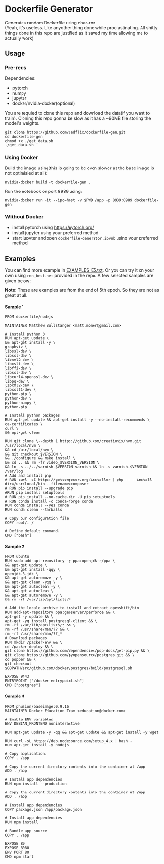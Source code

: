 # Dockerfile Generator 
Generates random Dockerfile using char-rnn.  
(Yeah, it's useless. Like anyother thing done while procrastinating. All shitty things done in this repo are justified as it saved my time allowing me to actually work) 

## Usage

### Pre-reqs

Dependencies:
- pytorch
- numpy
- jupyter
- docker/nvidia-docker(optional)

You are requied to clone this repo and download the data(if you want to train). Cloning this repo gonna be slow as it has a ~90MB file storing the model's weights.

```
git clone https://github.com/sedflix/dockerfile-gen.git
cd dockerfile-gen
chmod +x ./get_data.sh
./get_data.sh
```

### Using Docker

Build the image using(this is going to be even slower as the base image is not optimisied at all):
```
nvidia-docker build -t dockerfile-gen .
```

Run the notebook on port 8989 using:

```
nvidia-docker run -it --ipc=host -v $PWD:/app -p 8989:8989 dockerfile-gen
```

### Without Docker

- install pytorch using https://pytorch.org/
- install jupyter using your preferred method
- start jupyter and open `dockerfile-generator.ipynb` using your preferred method

 ## Examples

You can find more example in [EXAMPLES_E5.txt](https://github.com/sedflix/dockerfile-gen/blob/master/EXAMPLES_E5.txt). Or you can try it on your own using `rnn_best.net` provided in the repo. A few selected samples are given below:

**Note**: These are examples are from the end of 5th epoch. So they are not as great at all.

#### Sample 1
```
FROM dockerfile/nodejs  
  
MAINTAINER Matthew Bullstanger <matt.moner@gmail.com>  
  
# Install python 3  
RUN apt-get update \  
&& apt-get install -y \  
graphviz \  
libssl-dev \  
libssl-dev \  
libxml2-dev \  
libxslt-dev \  
libffi-dev \  
libssl-dev \  
libcurl4-openssl-dev \  
libpq-dev \  
libxml2-dev \  
libxslt1-dev \  
python-pip \  
python-dev \  
python-numpy \  
python-pip  
  
# Install python packages  
RUN apt-get update && apt-get install -y --no-install-recommends \  
ca-certificates \  
curl \  
&& apt-get clean  
  
RUN git clone \--depth 1 https://github.com/creationix/nvm.git
/usr/local/nvm \  
&& cd /usr/local/nvm \  
&& git checkout $VERSION \  
&& ./configure && make install \  
&& cd .. && rm -fr video_$VERSION_VERSION \  
&& ln -s ../../varnish-$VERSION varnish && ln -s varnish-$VERSION /var/log  
# Add and install php  
# RUN curl -sS https://getcomposer.org/installer | php -- --install-
dir=/usr/local/bin --filename=composer  
# RUN pip install --upgrade pip  
#RUN pip install setuptools  
# RUN pip install --no-cache-dir -U pip setuptools  
# RUN conda install -c conda-forge conda  
RUN conda install --yes conda  
RUN conda clean --tarballs  
  
# Copy our configuration file  
COPY root/. /  
  
# Define default command.  
CMD ["bash"]  
```

#### Sample 2
```
FROM ubuntu  
RUN sudo add-apt-repository -y ppa:openjdk-r/ppa \  
&& apt-get update \  
&& apt-get install -qqy \  
openjdk-8-jdk \  
&& apt-get autoremove -y \  
&& apt-get clean -yqq \  
&& apt-get autoclean -y \  
&& apt-get autoclean \  
&& apt-get autoremove -y \  
&& rm -rf /var/lib/apt/lists/*  
  
# Add the locale archive to install and extract openshift/bin  
RUN add-apt-repository ppa:geoserver/perforce && \  
apt-get -y update && \  
apt-get -yq install postgresql-client && \  
rm -rf /var/lib/apt/lists/* && \  
rm -rf /usr/share/man/?? && \  
rm -rf /usr/share/man/??_*  
# Download packages  
RUN mkdir /packer-env && \  
cd /packer-deploy && \  
git clone https://github.com/dependencies/pop-docs/get-pip.py && \  
git clone https://github.com/pyopensource/postgres.git && \  
cd popper && \  
git checkout $GOPATH/src/github.com/docker/postgres/build/postgresql.sh  
  
EXPOSE 9443  
ENTRYPOINT ["/docker-entrypoint.sh"]  
CMD ["postgres"]  
```

#### Sample 3
```
FROM phusion/baseimage:0.9.16  
MAINTAINER Docker Education Team <education@docker.com>  
  
# Enable ENV variables  
ENV DEBIAN_FRONTEND noninteractive  
  
RUN apt-get update -y -qq && apt-get update && apt-get install -y wget  
  
RUN curl -sL https://deb.nodesource.com/setup_4.x | bash -  
RUN apt-get install -y nodejs  
  
# Copy application.  
COPY . /app  
  
# Copy the current directory contents into the container at /app  
ADD . /app  
  
# Install app dependencies  
RUN npm install --production  
  
# Copy the current directory contents into the container at /app  
ADD . /app  
  
# Install app dependencies  
COPY package.json /app/package.json  
  
# Install app dependencies  
RUN npm install  
  
# Bundle app source  
COPY . /app  
  
EXPOSE 80  
EXPOSE 8080  
ENV PORT 80  
CMD npm start   
```
